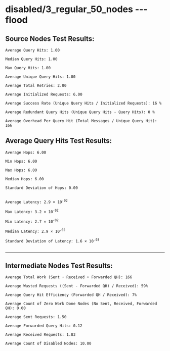 # disabled/3_regular_50_nodes --- flood
## Source Nodes Test Results:
	Average Query Hits: 1.00

	Median Query Hits: 1.00

	Max Query Hits: 1.00

	Average Unique Query Hits: 1.00

	Average Total Retries: 2.00

	Average Initialized Requests: 6.00

	Average Success Rate (Unique Query Hits / Initialized Requests): 16 %

	Average Redundant Query Hits (Unique Query Hits - Query Hits): 0 %

	Average Overhead Per Query Hit (Total Messages / Unique Query Hit): 166



## Average Query Hits Test Results:
<pre><code>Average Hops: 6.00

Min Hops: 6.00

Max Hops: 6.00

Median Hops: 6.00

Standard Deviation of Hops: 0.00


Average Latency: 2.9 × 10<sup>-02</sup>

Max Latency: 3.2 × 10<sup>-02</sup>

Min Latency: 2.7 × 10<sup>-02</sup>

Median Latency: 2.9 × 10<sup>-02</sup>

Standard Deviation of Latency: 1.6 × 10<sup>-03</sup>

</code></pre>

---------------------------------------------
## Intermediate Nodes Test Results:

	Average Total Work (Sent + Received + Forwarded QH): 166

	Average Wasted Requests ((Sent - Forwarded QH) / Received): 59%

	Average Query Hit Efficiency (Forwarded QH / Received): 7%

	Average Count of Zero Work Done Nodes (No Sent, Received, Forwarded QH): 0.00

	Average Sent Requests: 1.50

	Average Forwarded Query Hits: 0.12

	Average Received Requests: 1.83

	Average Count of Disabled Nodes: 10.00

